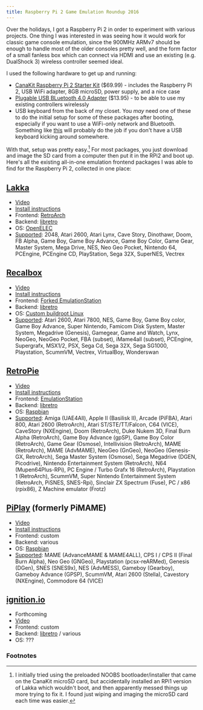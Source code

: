 ```yaml
---
title: Raspberry Pi 2 Game Emulation Roundup 2016
---
```


Over the holidays, I got a Raspberry Pi 2 in order to experiment with various projects. One thing I was interested in was seeing how it would work for classic game console emulation, since the 900MHz ARMv7 should be enough to handle most of the older consoles pretty well, and the form factor of a small fanless box which can connect via HDMI and use an existing (e.g. DualShock 3) wireless controller seemed ideal.

I used the following hardware to get up and running:

* [CanaKit Raspberry Pi 2 Starter Kit](http://amzn.to/1UrzRVa) ($69.99) - includes the Raspberry Pi 2, USB WiFi adapter, 8GB microSD, power supply, and a nice case
* [Plugable USB BLuetooth 4.0 Adapter](http://amzn.to/1Z3zy9A) ($13.95) - to be able to use my existing controllers wirelessly
* USB keyboard from the back of my closet. You _may_ need one of these to do the initial setup for some of these packages after booting, especially if you want to use a WiFi-only network and Bluetooth. Something like [this](http://amzn.to/1Z3BwqL) will probably do the job if you don't have a USB keyboard kicking around somewhere.

With that, setup was pretty easy.[^noobs] For most packages, you just download and image the SD card from a computer then put it in the RPi2 and boot up. Here's all the existing all-in-one emulation frontend packages I was able to find for the Raspberry Pi 2, collected in one place:

[^noobs]: I initially tried using the preloaded NOOBS bootloader/installer that came on the CanaKit microSD card, but accidentally installed an RPi1 version of Lakka which wouldn't boot, and then apparently messed things up more trying to fix it. I found just wiping and imaging the microSD card each time was easier.

## [Lakka](http://www.lakka.tv/)

* [Video](https://www.youtube.com/watch?v=JwUVV3xMRwU)
* [Install instructions](http://www.lakka.tv/get/)
* Frontend: [RetroArch](https://github.com/libretro/RetroArch)
* Backend: [libretro](http://www.libretro.com/)
* OS: [OpenELEC](http://openelec.tv/)
* [Supported](https://github.com/libretro/Lakka/wiki/Hardware-support#which-systems-are-supported): 2048, Atari 2600, Atari Lynx, Cave Story, Dinothawr, Doom, FB Alpha, Game Boy, Game Boy Advance, Game Boy Color, Game Gear, Master System, Mega Drive, NES, Neo Geo Pocket, Nintendo 64, PCEngine, PCEngine CD, PlayStation, Sega 32X, SuperNES, Vectrex

## [Recalbox](http://www.recalbox.com/)

* [Video](https://www.youtube.com/watch?v=t7i-G_4lRWQ)
* [Install instructions](http://www.recalbox.com/diyrecalbox)
* Frontend: [Forked EmulationStation](https://github.com/recalbox/recalbox-emulationstation)
* Backend: [libretro](http://www.libretro.com/)
* OS: [Custom buildroot Linux](https://github.com/recalbox/recalbox-buildroot)
* [Supported](https://github.com/recalbox/recalbox-os/wiki/Home-%28EN%29): Atari 2600, Atari 7800, NES, Game Boy, Game Boy color, Game Boy Advance, Super Nintendo, Famicom Disk System, Master System, Megadrive (Genesis), Gamegear, Game and Watch, Lynx, NeoGeo, NeoGeo Pocket, FBA (subset), iMame4all (subset), PCEngine, Supergrafx, MSX1/2, PSX, Sega Cd, Sega 32X, Sega SG1000, Playstation, ScummVM, Vectrex, VirtualBoy, Wonderswan

## [RetroPie](http://blog.petrockblock.com/retropie/)

* [Video](https://www.youtube.com/watch?v=vfFd-CsbnY8)
* [Install instructions](https://github.com/RetroPie/RetroPie-Setup/wiki/First-Installation)
* Frontend: [EmulationStation](https://github.com/Aloshi/EmulationStation)
* Backend: [libretro](http://www.libretro.com/)
* OS: [Raspbian](https://www.raspbian.org/)
* [Supported](https://github.com/RetroPie/RetroPie-Setup/wiki/Supported-Systems-Emulators): Amiga (UAE4All), Apple II (Basilisk II), Arcade (PiFBA), Atari 800, Atari 2600 (RetroArch), Atari ST/STE/TT/Falcon, C64 (VICE), CaveStory (NXEngine), Doom (RetroArch), Duke Nukem 3D, Final Burn Alpha (RetroArch), Game Boy Advance (gpSP), Game Boy Color (RetroArch), Game Gear (Osmose), Intellivision (RetroArch), MAME (RetroArch), MAME (AdvMAME), NeoGeo (GnGeo), NeoGeo (Genesis-GX, RetroArch), Sega Master System (Osmose), Sega Megadrive (DGEN, Picodrive), Nintendo Entertainment System (RetroArch), N64 (Mupen64Plus-RPi), PC Engine / Turbo Grafx 16 (RetroArch), Playstation 1 (RetroArch), ScummVM, Super Nintendo Entertainment System (RetroArch, PiSNES, SNES-Rpi), Sinclair ZX Spectrum (Fuse), PC / x86 (rpix86), Z Machine emulator (Frotz)
 
## [PiPlay](http://piplay.org) (formerly PiMAME)

* [Video](https://www.youtube.com/watch?v=IBubgnwDqdY)
* [Install instructions](https://gist.github.com/igorissen/2ba54c7c82d9355f74ca)
* Frontend: custom
* Backend: various
* OS: [Raspbian](https://www.raspbian.org/)
* [Supported](http://piplay.org/): MAME (AdvanceMAME & MAME4ALL), CPS I / CPS II (Final Burn Alpha), Neo Geo (GNGeo), Playstation (pcsx-reARMed), Genesis (DGen), SNES (SNES9x), NES (AdvMESS), Gameboy (Gearboy), Gameboy Advance (GPSP), ScummVM, Atari 2600 (Stella), Cavestory (NXEngine), Commodore 64 (VICE)

## [ignition.io](http://ignition.io/)

* Forthcoming
* [Video](https://ksr-video.imgix.net/projects/960149/video-416728-h264_high.mp4)
* Frontend: custom
* Backend: [libretro](http://www.libretro.com/) / various
* OS: ???

### Footnotes
